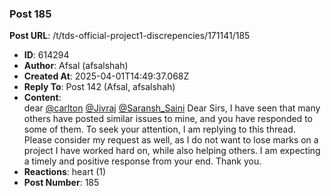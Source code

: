 ### Post 185
**Post URL**: /t/tds-official-project1-discrepencies/171141/185
- **ID**: 614294
- **Author**: Afsal (afsalshah)
- **Created At**: 2025-04-01T14:49:37.068Z
- **Reply To**: Post 142 (Afsal, afsalshah)
- **Content**:  
  dear <a class="mention" href="/u/carlton">@carlton</a> <a class="mention" href="/u/jivraj">@Jivraj</a> <a class="mention" href="/u/saransh_saini">@Saransh_Saini</a>
Dear Sirs,
I have seen that many others have posted similar issues to mine, and you have responded to some of them. To seek your attention, I am replying to this thread.
Please consider my request as well, as I do not want to lose marks on a project I have worked hard on, while also helping others. I am expecting a timely and positive response from your end.
Thank you.
- **Reactions**: heart (1)
- **Post Number**: 185

